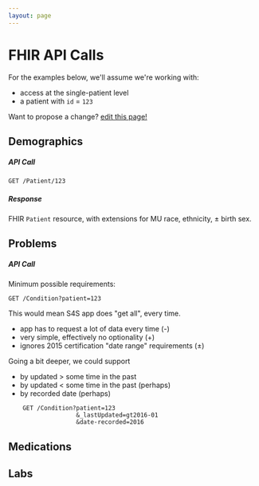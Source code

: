 ```yaml
---
layout: page
---
```


# FHIR API Calls

For the examples below, we'll assume we're working with:

 * access at the single-patient level
 * a patient with `id` = `123`

Want to propose a change?
[edit this page!](https://github.com/sync-for-science/sync-for-science.github.io/edit/master/api-calls/index.md)

## Demographics

##### API Call

    GET /Patient/123

##### Response
FHIR `Patient` resource, with extensions for MU race, ethnicity, ± birth sex.

## Problems

##### API Call
 
Minimum possible requirements:

    GET /Condition?patient=123

This would mean S4S app does "get all", every time.

 * app has to request a lot of data every time (-)
 * very simple, effectively no optionality (+)
 * ignores 2015 certification "date range" requirements (±)

Going a  bit deeper, we could support 

 * by updated > some time in the past
 * by updated < some time in the past (perhaps)
 * by recorded date (perhaps)

```
    GET /Condition?patient=123
                   &_lastUpdated=gt2016-01
                   &date-recorded=2016
```

## Medications

## Labs

